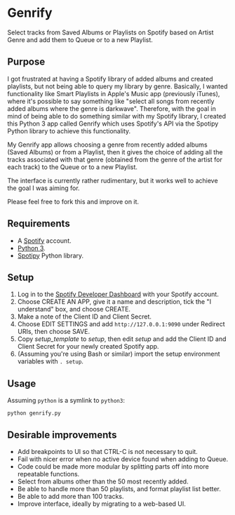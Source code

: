 # Genrify

Select tracks from Saved Albums or Playlists on Spotify based on Artist Genre and add them to Queue or to a new Playlist.

## Purpose

I got frustrated at having a Spotify library of added albums and created playlists, but not being able to query my library by genre.
Basically, I wanted functionality like Smart Playlists in Apple's Music app (previously iTunes), where it's possible to say something like
"select all songs from recently added albums where the genre is darkwave". Therefore, with the goal in mind of being able to do something
similar with my Spotify library, I created this Python 3 app 
called Genrify which uses Spotify's API via the Spotipy Python library to achieve this functionality.

My Genrify app allows choosing a genre from recently added albums (Saved Albums) or from a Playlist, then it gives the choice of
adding all the tracks associated with that genre (obtained from the genre of the artist for each track) to the Queue or to a new Playlist.

The interface is currently rather rudimentary, but it works well to achieve the goal I was aiming for.

Please feel free to fork this and improve on it.

## Requirements

* A [Spotify](https://www.spotify.com/) account.
* [Python 3](https://www.python.org/).
* [Spotipy](https://spotipy.readthedocs.io/) Python library.

## Setup

1. Log in to the [Spotify Developer Dashboard](https://developer.spotify.com/dashboard/) with your Spotify account.
1. Choose CREATE AN APP, give it a name and description, tick the "I understand" box, and choose CREATE.
1. Make a note of the Client ID and Client Secret.
1. Choose EDIT SETTINGS and add `http://127.0.0.1:9090` under Redirect URIs, then choose SAVE.
1. Copy _setup_template_ to _setup_, then edit _setup_ and add the Client ID and Client Secret for your newly created Spotify app.
1. (Assuming you're using Bash or similar) import the setup environment variables with `. setup`.

## Usage

Assuming `python` is a symlink to `python3`:

    python genrify.py

## Desirable improvements

* Add breakpoints to UI so that CTRL-C is not necessary to quit.
* Fail with nicer error when no active device found when adding to Queue.
* Code could be made more modular by splitting parts off into more repeatable functions.
* Select from albums other than the 50 most recently added.
* Be able to handle more than 50 playlists, and format playlist list better.
* Be able to add more than 100 tracks.
* Improve interface, ideally by migrating to a web-based UI.
